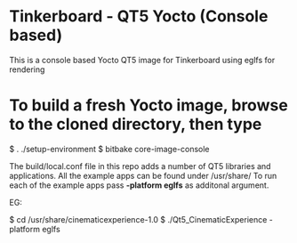 # Tinkerboard - QT5 Yocto (Console based)

This is a console based Yocto QT5 image for Tinkerboard using eglfs for rendering

# To build a fresh Yocto image, browse to the cloned directory, then type

   $ . ./setup-environment
   $ bitbake core-image-console
   
The build/local.conf file in this repo adds a number of QT5 libraries and applications. All the example apps can be found under /usr/share/
To run each of the example apps pass **-platform eglfs** as additonal argument. 

EG:

   $ cd /usr/share/cinematicexperience-1.0
   $  ./Qt5_CinematicExperience -platform eglfs
